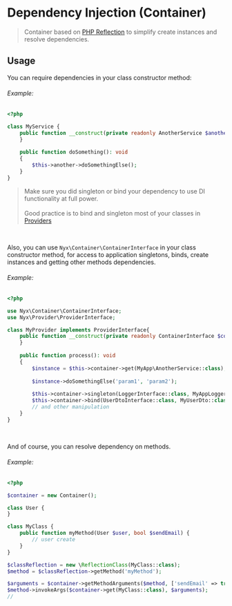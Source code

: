 # Dependency Injection (Container)

> Container based on [PHP Reflection](https://www.php.net/manual/en/book.reflection.php) to simplify create instances and resolve dependencies.

## Usage

You can require dependencies in your class constructor method:

###### Example:

```php
<?php

class MyService {
    public function __construct(private readonly AnotherService $another) {
    }
    
    public function doSomething(): void
    {
        $this->another->doSomethingElse();
    }
}
```

> Make sure you did singleton or bind your dependency to use DI functionality at full power.
> <br><br>Good practice is to bind and singleton most of your classes in [Providers](providers.md)

<br>

Also, you can use ` Nyx\Container\ContainerInterface ` in your class constructor method, for access to application
singletons, binds, create instances and getting other methods dependencies.

###### Example:

```php
<?php

use Nyx\Container\ContainerInterface;
use Nyx\Provider\ProviderInterface;

class MyProvider implements ProviderInterface{
    public function __construct(private readonly ContainerInterface $container) {
    }
    
    public function process(): void
    {
        $instance = $this->container->get(MyApp\AnotherService::class);
        
        $instance->doSomethingElse('param1', 'param2');
        
        $this->container->singleton(LoggerInterface::class, MyAppLogger::class);
        $this->container->bind(UserDtoInterface::class, MyUserDto::class);
        // and other manipulation
    }   
}
```

<br>

And of course, you can resolve dependency on methods.

###### Example:
```php
<?php 

$container = new Container();

class User {
}

class MyClass {
    public function myMethod(User $user, bool $sendEmail) {
        // user create
    }
}

$classReflection = new \ReflectionClass(MyClass::class);
$method = $classReflection->getMethod('myMethod');

$arguments = $container->getMethodArguments($method, ['sendEmail' => true])
$method->invokeArgs($container->get(MyClass::class), $arguments);
//
```

